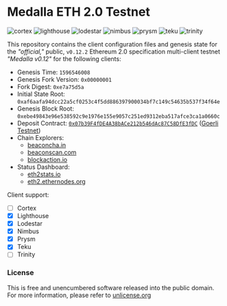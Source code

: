 # Medalla ETH 2.0 Testnet
![cortex](https://img.shields.io/badge/cortex-n%2Fa-inactive)
![lighthouse](https://img.shields.io/badge/lighthouse-active-success)
![lodestar](https://img.shields.io/badge/lodestar-in--progress-yellow)
![nimbus](https://img.shields.io/badge/nimbus-active-success)
![prysm](https://img.shields.io/badge/prysm-active-success)
![teku](https://img.shields.io/badge/teku-active-success)
![trinity](https://img.shields.io/badge/trinity-in--progress-yellow)

This repository contains the client configuration files and genesis state for the _"official,"_ public, `v0.12.2` Ethereum 2.0 specification multi-client testnet _"Medalla v0.12"_ for the following clients:
- Genesis Time: `1596546008`
- Genesis Fork Version: `0x00000001`
- Fork Digest: `0xe7a75d5a`
- Initial State Root: `0xaf6aafa94dcc22a5cf0253c4f5dd886397900034bf7c149c54635b537f34f64e`
- Genesis Block Root: `0xebe49843e96e538592c9e1976e155e9057c251ed9312eba517afce3ca1a0660c`
- Deposit Contract: [`0x07b39F4fDE4A38bACe212b546dAc87C58DfE3fDC`](https://goerli.etherscan.io/address/0x07b39f4fde4a38bace212b546dac87c58dfe3fdc) ([Goerli Testnet](https://github.com/goerli/testnet))
- Chain Explorers:
  - [beaconcha.in](https://beaconcha.in)
  - [beaconscan.com](https://beaconscan.com)
  - [blockaction.io](https://blockaction.io)
- Status Dashboard: 
  - [eth2stats.io](https://eth2stats.io)
  - [eth2.ethernodes.org](https://eth2.ethernodes.org/network/Medalla)

Client support:
- [ ] Cortex
- [X] Lighthouse
- [x] Lodestar
- [x] Nimbus
- [x] Prysm
- [x] Teku
- [ ] Trinity

### License
This is free and unencumbered software released into the public domain. For more information, please refer to [unlicense.org](https://unlicense.org)
